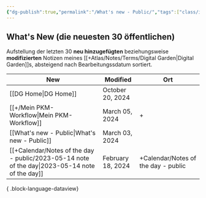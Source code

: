 ```yaml
---
{"dg-publish":true,"permalink":"/What's new - Public/","tags":["class/index"],"noteIcon":"","updated":"2024-03-03T13:22:41.923+01:00"}
---
```


## What's New (die neuesten 30 öffentlichen)
Aufstellung der letzten 30 **neu hinzugefügten** beziehungsweise **modifizierten** Notizen meines [[+Atlas/Notes/Terms/Digital Garden\|Digital Garden]]s, absteigend nach Bearbeitungssdatum sortiert. 


| New                                                                                               | Modified          | Ort                                 |
| ------------------------------------------------------------------------------------------------- | ----------------- | ----------------------------------- |
| [[DG Home\|DG Home]]                                                                           | October 20, 2024  |                                     |
| [[+/Mein PKM-Workflow\|Mein PKM-Workflow]]                                                     | March 05, 2024    | +                                   |
| [[What's new - Public\|What's new - Public]]                                                   | March 03, 2024    |                                     |
| [[+Calendar/Notes of the day - public/2023-05-14 note of the day\|2023-05-14 note of the day]] | February 18, 2024 | +Calendar/Notes of the day - public |

{ .block-language-dataview}


